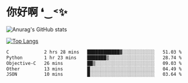 # 你好啊 ❛‿˂✨

![Anurag's GitHub stats](https://github-readme-stats.vercel.app/api?username=ZombieFly&count_private=true&show_icons=true)

[![Top Langs](https://github-readme-stats.vercel.app/api/top-langs/?username=ZombieFly&layout=compact&count_private=true&hide=Ruby,makefile)](https://github.com/anuraghazra/github-readme-stats)

<!--START_SECTION:waka-->

```txt
C             2 hrs 28 mins   ████████████▓░░░░░░░░░░░░   51.03 %
Python        1 hr 23 mins    ███████▒░░░░░░░░░░░░░░░░░   28.74 %
Objective-C   26 mins         ██▒░░░░░░░░░░░░░░░░░░░░░░   09.03 %
Other         13 mins         █░░░░░░░░░░░░░░░░░░░░░░░░   04.49 %
JSON          10 mins         █░░░░░░░░░░░░░░░░░░░░░░░░   03.64 %
```

<!--END_SECTION:waka-->
